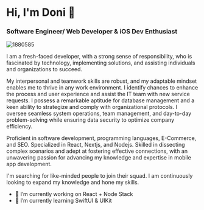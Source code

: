 # Hi, I'm Doni 👋
### Software Engineer/ Web Developer & iOS Dev Enthusiast  

![1880585](https://github.com/donidhernandez/donidhernandez/assets/142445990/7dd79633-b2be-475f-a9ad-ded6f173b40d)

I am a fresh-faced developer, with a strong sense of responsibility, who is fascinated by technology, implementing solutions, and assisting individuals and organizations to succeed.

My interpersonal and teamwork skills are robust, and my adaptable mindset enables me to thrive in any work environment. I identify chances to enhance the process and user experience and assist the IT team with new service requests.  I possess a remarkable aptitude for database management and a keen ability to strategize and comply with organizational protocols. I oversee seamless system operations, team management, and day-to-day problem-solving while ensuring data security to optimize company efficiency.

Proficient in software development, programming languages, E-Commerce, and SEO. Specialized in React, Nextjs, and Nodejs. Skilled in dissecting complex scenarios and adept at fostering effective connections, with an unwavering passion for advancing my knowledge and expertise in mobile app development.

I'm searching for like-minded people to join their squad. I am continuously looking to expand my knowledge and hone my skills.

- 🔭 I’m currently working on React + Node Stack
- 🌱 I’m currently learning SwiftUI & UIKit
